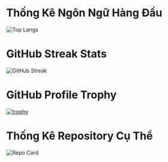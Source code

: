 # Thống Kê Ngôn Ngữ Hàng Đầu

![Top Langs](https://github-readme-stats.vercel.app/api/top-langs/?username=ngthanhtri&layout=compact)

# GitHub Streak Stats

![GitHub Streak](https://github-readme-streak-stats.herokuapp.com/?user=ngthanhtri)

# GitHub Profile Trophy

[![trophy](https://github-profile-trophy.vercel.app/?username=ngthanhtri&theme=onedark)](https://github.com/ryo-ma/github-profile-trophy)

# Thống Kê Repository Cụ Thể

![Repo Card](https://github-readme-stats.vercel.app/api/pin/?username=ngthanhtri&repo=63131548-CuoiKiAndroidProgramming)
